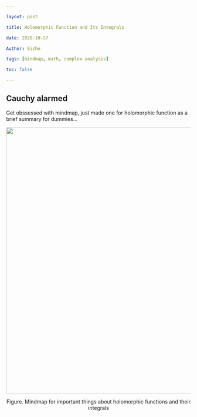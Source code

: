 ```yaml
---

layout: post

title: Holomorphic Function and Its Integrals

date: 2020-10-27

Author: Sizhe

tags: [mindmap, math, complex analysis]

toc: false

---
```

## Cauchy alarmed
Get obssessed with mindmap, just made one for holomorphic function as a brief summary for dummies...<!--more-->

<p align="center">
  <img width="677" height="725" src="{{ site.url }}/images/holomorphic-function.png">
</p>
<p style="text-align: center;">Figure. Mindmap for important things about holomorphic functions and their integrals</p>